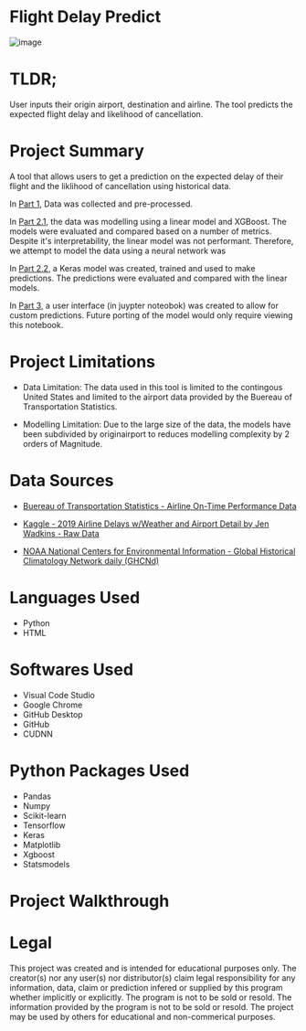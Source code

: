 # Flight Delay Predict

![image](https://user-images.githubusercontent.com/59853149/232960546-57ccabb8-4da3-4524-8f29-260d28002c1d.png)

# TLDR;

User inputs their origin airport, destination and airline. The tool predicts the expected flight delay and likelihood of cancellation.

# Project Summary
A tool that allows users to get a prediction on the expected delay of their flight and the liklihood of cancellation using historical data. 

In [Part 1](https://github.com/eliaabumanneh/Flight_Delay_Predict/blob/main/bin/Part_1_Data_Processing.ipynb), Data was collected and pre-processed.

In [Part 2.1](https://github.com/eliaabumanneh/Flight_Delay_Predict/blob/main/bin/Part_2.1_Modelling_Linear.ipynb), the data was modelling using a linear model and XGBoost. The models were evaluated and compared based on a number of metrics. Despite it's interpretability, the linear model was not performant. Therefore, we attempt to model the data using a neural network was

In [Part 2.2](https://github.com/eliaabumanneh/Flight_Delay_Predict/blob/main/bin/Part_2.2_Keras_Modelling-No-Clipping-No-Weather.ipynb), a Keras model was created, trained and used to make predictions. The predictions were evaluated and compared with the linear models. 

In [Part 3](https://github.com/eliaabumanneh/Flight_Delay_Predict/blob/main/bin/Part_3_User_interface.ipynb), a user interface (in juypter noteobok) was created to allow for custom predictions. Future porting of the model would only require viewing this notebook. 


# Project Limitations
* Data Limitation: The data used in this tool is limited to the contingous United States and limited to the airport data provided by the Buereau of Transportation Statistics. 

* Modelling Limitation: Due to the large size of the data, the models have been subdivided by originairport to reduces modelling complexity by 2 orders of Magnitude. 

# Data Sources
* [Buereau of Transportation Statistics - Airline On-Time Performance Data](https://www.transtats.bts.gov/Tables.asp?QO_VQ=EFD&QO_anzr=Nv4yv0r%FDb0-gvzr%FDcr4s14zn0pr%FDQn6n&QO_fu146_anzr=b0-gvzr) 
* [Kaggle - 2019 Airline Delays w/Weather and Airport Detail by Jen Wadkins -  Raw Data](https://www.kaggle.com/datasets/threnjen/2019-airline-delays-and-cancellations)

* [NOAA National Centers for Environmental Information - Global Historical Climatology Network daily (GHCNd) ](https://noaa-ghcn-pds.s3.amazonaws.com/index.html#csv/by_year/)

# Languages Used
* Python
* HTML

# Softwares Used
* Visual Code Studio
* Google Chrome
* GitHub Desktop
* GitHub
* CUDNN

# Python Packages Used
* Pandas
* Numpy
* Scikit-learn
* Tensorflow 
* Keras
* Matplotlib
* Xgboost
* Statsmodels

# Project Walkthrough






# Legal

This project was created and is intended for educational purposes only. The creator(s) nor any user(s) nor distributor(s) claim legal responsibility for any information, data, claim or prediction infered or supplied by this program whether implicitly or explicitly. The program is not to be sold or resold. The information provided by the program is not to be sold or resold. The project may be used by others for educational and non-commerical purposes. 
